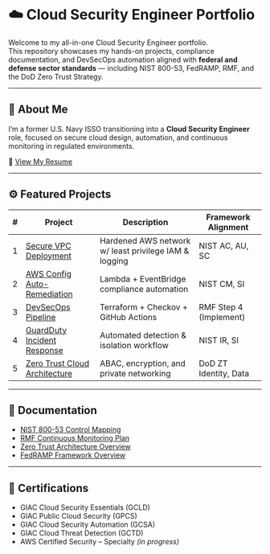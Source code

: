# ☁️ Cloud Security Engineer Portfolio

Welcome to my all-in-one Cloud Security Engineer portfolio.  
This repository showcases my hands-on projects, compliance documentation, and DevSecOps automation aligned with **federal and defense sector standards** — including NIST 800-53, FedRAMP, RMF, and the DoD Zero Trust Strategy.

---

## 🧠 About Me
I’m a former U.S. Navy ISSO transitioning into a **Cloud Security Engineer** role, focused on secure cloud design, automation, and continuous monitoring in regulated environments.

📄 [View My Resume](./resume/Cloud_Security_Engineer_Resume.pdf)

---

## ⚙️ Featured Projects

| # | Project | Description | Framework Alignment |
|---|----------|--------------|---------------------|
| 1 | [Secure VPC Deployment](./projects/1-secure-vpc-deployment) | Hardened AWS network w/ least privilege IAM & logging | NIST AC, AU, SC |
| 2 | [AWS Config Auto-Remediation](./projects/2-aws-config-remediation) | Lambda + EventBridge compliance automation | NIST CM, SI |
| 3 | [DevSecOps Pipeline](./projects/3-devsecops-pipeline) | Terraform + Checkov + GitHub Actions | RMF Step 4 (Implement) |
| 4 | [GuardDuty Incident Response](./projects/4-guardduty-ir-automation) | Automated detection & isolation workflow | NIST IR, SI |
| 5 | [Zero Trust Cloud Architecture](./projects/5-zero-trust-architecture) | ABAC, encryption, and private networking | DoD ZT Identity, Data |

---

## 📘 Documentation

- [NIST 800-53 Control Mapping](./docs/NIST_800-53_Control_Mapping.md)
- [RMF Continuous Monitoring Plan](./docs/RMF_Continuous_Monitoring_Plan.md)
- [Zero Trust Architecture Overview](./docs/Zero_Trust_Architecture_Overview.md)
- [FedRAMP Framework Overview](./docs/FedRAMP_Framework_Overview.md)

---

## 🪪 Certifications
- GIAC Cloud Security Essentials (GCLD)
- GIAC Public Cloud Security (GPCS)
- GIAC Cloud Security Automation (GCSA)
- GIAC Cloud Threat Detection (GCTD)
- AWS Certified Security – Specialty *(in progress)*
